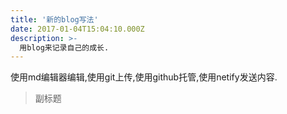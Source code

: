 ```yaml
---
title: '新的blog写法'
date: 2017-01-04T15:04:10.000Z
description: >-
  用blog来记录自己的成长.
---
```


使用md编辑器编辑,使用git上传,使用github托管,使用netify发送内容.

> 副标题

